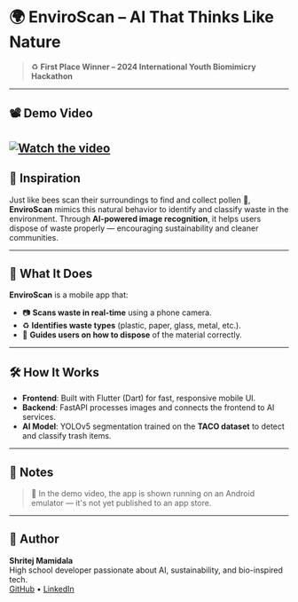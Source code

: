 # 🌍 EnviroScan – AI That Thinks Like Nature

> ♻️ **First Place Winner – 2024 International Youth Biomimicry Hackathon**

---

## 📽️ Demo Video

[![Watch the video](https://img.youtube.com/vi/zqg7caMz9OA/maxresdefault.jpg)](https://youtu.be/zqg7caMz9OA)
---

## 🐝 Inspiration

Just like bees scan their surroundings to find and collect pollen 🌸, **EnviroScan** mimics this natural behavior to identify and classify waste in the environment. Through **AI-powered image recognition**, it helps users dispose of waste properly — encouraging sustainability and cleaner communities.

---

## 🚀 What It Does

**EnviroScan** is a mobile app that:
- 📷 **Scans waste in real-time** using a phone camera.
- ♻️ **Identifies waste types** (plastic, paper, glass, metal, etc.).
- 🧭 **Guides users on how to dispose** of the material correctly.

---

## 🛠️ How It Works

- **Frontend**: Built with Flutter (Dart) for fast, responsive mobile UI.
- **Backend**: FastAPI processes images and connects the frontend to AI services.
- **AI Model**: YOLOv5 segmentation trained on the **TACO dataset** to detect and classify trash items.

---

## 📝 Notes

> 📱 In the demo video, the app is shown running on an Android emulator — it's not yet published to an app store.

---

## 👤 Author

**Shritej Mamidala**  
High school developer passionate about AI, sustainability, and bio-inspired tech.  
[GitHub](https://github.com/YOURUSERNAME) • [LinkedIn](https://linkedin.com/in/YOURPROFILE)
